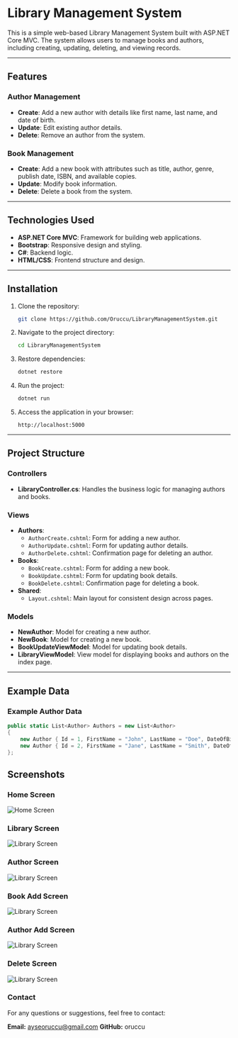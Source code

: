 # Library Management System

This is a simple web-based Library Management System built with ASP.NET Core MVC. The system allows users to manage books and authors, including creating, updating, deleting, and viewing records.

---

## Features

### Author Management
- **Create**: Add a new author with details like first name, last name, and date of birth.
- **Update**: Edit existing author details.
- **Delete**: Remove an author from the system.

### Book Management
- **Create**: Add a new book with attributes such as title, author, genre, publish date, ISBN, and available copies.
- **Update**: Modify book information.
- **Delete**: Delete a book from the system.

---

## Technologies Used
- **ASP.NET Core MVC**: Framework for building web applications.
- **Bootstrap**: Responsive design and styling.
- **C#**: Backend logic.
- **HTML/CSS**: Frontend structure and design.

---

## Installation

1. Clone the repository:
    ```bash
    git clone https://github.com/Oruccu/LibraryManagementSystem.git
    ```

2. Navigate to the project directory:
    ```bash
    cd LibraryManagementSystem
    ```

3. Restore dependencies:
    ```bash
    dotnet restore
    ```

4. Run the project:
    ```bash
    dotnet run
    ```

5. Access the application in your browser:
    ```
    http://localhost:5000
    ```

---

## Project Structure

### Controllers
- **LibraryController.cs**: Handles the business logic for managing authors and books.

### Views
- **Authors**:
  - `AuthorCreate.cshtml`: Form for adding a new author.
  - `AuthorUpdate.cshtml`: Form for updating author details.
  - `AuthorDelete.cshtml`: Confirmation page for deleting an author.
- **Books**:
  - `BookCreate.cshtml`: Form for adding a new book.
  - `BookUpdate.cshtml`: Form for updating book details.
  - `BookDelete.cshtml`: Confirmation page for deleting a book.
- **Shared**:
  - `Layout.cshtml`: Main layout for consistent design across pages.

### Models
- **NewAuthor**: Model for creating a new author.
- **NewBook**: Model for creating a new book.
- **BookUpdateViewModel**: Model for updating book details.
- **LibraryViewModel**: View model for displaying books and authors on the index page.

---

## Example Data

### Example Author Data
```csharp
public static List<Author> Authors = new List<Author>
{
    new Author { Id = 1, FirstName = "John", LastName = "Doe", DateOfBirth = new DateTime(1980, 5, 12) },
    new Author { Id = 2, FirstName = "Jane", LastName = "Smith", DateOfBirth = new DateTime(1975, 8, 22) }
};
```
## Screenshots
### Home Screen
![Home Screen](/Assets/Home.png)

### Library Screen
![Library Screen](/Assets/Library.png)

### Author Screen
![Library Screen](/Assets/Author.png)

### Book Add Screen
![Library Screen](/Assets/AddBook.png)

### Author Add Screen
![Library Screen](/Assets/AddAuthor.png)

### Delete Screen
![Library Screen](/Assets/DeleteCheck.png)


### Contact
For any questions or suggestions, feel free to contact:

**Email:** ayseoruccu@gmail.com
**GitHub:** oruccu